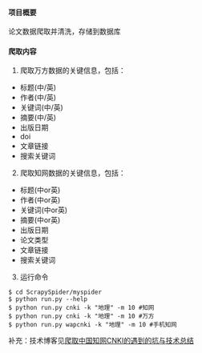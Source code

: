 #### 项目概要
论文数据爬取并清洗，存储到数据库
#### 爬取内容
1. 爬取万方数据的关键信息，包括：
- 标题(中/英)
- 作者(中/英)
- 关键词(中/英)
- 摘要(中/英)
- 出版日期
- doi
- 文章链接
- 搜索关键词

2. 爬取知网数据的关键信息，包括：
- 标题(中or英)
- 作者(中or英)
- 关键词(中or英)
- 摘要(中or英)
- 出版日期
- 论文类型
- 文章链接
- 搜索关键词

3. 运行命令
```
$ cd ScrapySpider/myspider
$ python run.py --help
$ python run.py cnki -k "地理" -m 10 #知网
$ python run.py cnki -k "地理" -m 10 #万方
$ python run.py wapcnki -k "地理" -m 10 #手机知网
```

补充：技术博客见[爬取中国知网CNKI的遇到的坑与技术总结](https://www.ephemeron.top/2018/12/03/pa-qu-zhong-guo-zhi-wang-cnki-de-yu-dao-de-keng-yu-ji-zhu-zong-jie/)
